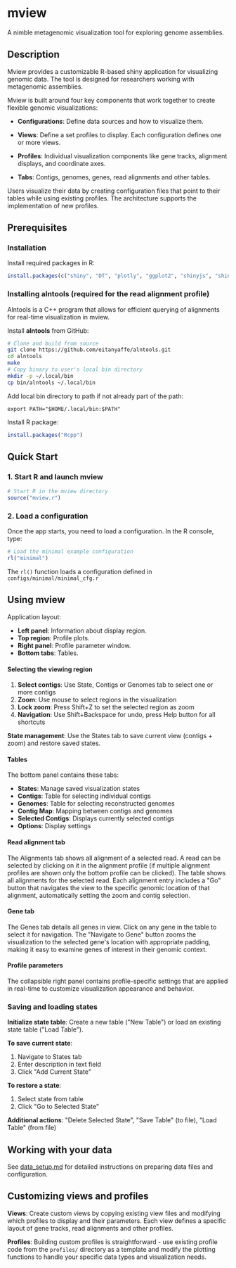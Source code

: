 # mview

A nimble metagenomic visualization tool for exploring genome assemblies.

## Description

Mview provides a customizable R-based shiny application for visualizing genomic data. The tool is designed for researchers working with metagenomic assemblies.

Mview is built around four key components that work together to create flexible genomic visualizations:

- **Configurations**: Define data sources and how to visualize them.

- **Views**: Define a set profiles to display. Each configuration defines one or more views. 

- **Profiles**: Individual visualization components like gene tracks, alignment displays, and coordinate axes.

- **Tabs**: Contigs, genomes, genes, read alignments and other tables.

Users visualize their data by creating configuration files that point to their tables while using existing profiles. The architecture supports the implementation of new profiles.

## Prerequisites

### Installation

Install required packages in R:

```r
install.packages(c("shiny", "DT", "plotly", "ggplot2", "shinyjs", "shinyjqui"))
```

### Installing alntools (required for the read alignment profile)

Alntools is a C++ program that allows for efficient querying of alignments for real-time visualization in mview.

Install **alntools** from GitHub:

```bash
# Clone and build from source
git clone https://github.com/eitanyaffe/alntools.git
cd alntools
make
# Copy binary to user's local bin directory
mkdir -p ~/.local/bin
cp bin/alntools ~/.local/bin
```

Add local bin directory to path if not already part of the path:
```
export PATH="$HOME/.local/bin:$PATH"
```

Install R package:
```r
install.packages("Rcpp")
```

## Quick Start

### 1. Start R and launch mview

```r
# Start R in the mview directory
source("mview.r")
```

### 2. Load a configuration

Once the app starts, you need to load a configuration. In the R console, type:

```r
# Load the minimal example configuration
rl("minimal")
```

The `rl()` function loads a configuration defined in `configs/minimal/minimal_cfg.r`

## Using mview

Application layout:

- **Left panel**: Information about display region.
- **Top region**: Profile plots.
- **Right panel**: Profile parameter window.
- **Bottom tabs**: Tables.

#### Selecting the viewing region

1. **Select contigs**: Use State, Contigs or Genomes tab to select one or more contigs
2. **Zoom**: Use mouse to select regions in the visualization
3. **Lock zoom**: Press Shift+Z to set the selected region as zoom
4. **Navigation**: Use Shift+Backspace for undo, press Help button for all shortcuts

**State management**: Use the States tab to save current view (contigs + zoom) and restore saved states.

#### Tables

The bottom panel contains these tabs:
- **States**: Manage saved visualization states 
- **Contigs**: Table for selecting individual contigs
- **Genomes**: Table for selecting reconstructed genomes
- **Contig Map**: Mapping between contigs and genomes
- **Selected Contigs**: Displays currently selected contigs
- **Options**: Display settings

#### Read alignment tab

The Alignments tab shows all alignment of a selected read. A read can be selected by clicking on it in the alignment profile (if multiple alignment profiles are shown only the bottom profile can be clicked). The table shows all alignments for the selected read. Each alignment entry includes a "Go" button that navigates the view to the specific genomic location of that alignment, automatically setting the zoom and contig selection.

#### Gene tab

The Genes tab details all genes in view. Click on any gene in the table to select it for navigation. The "Navigate to Gene" button zooms the visualization to the selected gene's location with appropriate padding, making it easy to examine genes of interest in their genomic context.

#### Profile parameters
The collapsible right panel contains profile-specific settings that are applied in real-time to customize visualization appearance and behavior.

### Saving and loading states

**Initialize state table**: Create a new table ("New Table") or load an existing state table ("Load Table").

**To save current state**:
1. Navigate to States tab
2. Enter description in text field  
3. Click "Add Current State"

**To restore a state**:
1. Select state from table
2. Click "Go to Selected State"

**Additional actions**: "Delete Selected State", "Save Table" (to file), "Load Table" (from file)

## Working with your data

See [data_setup.md](docs/data_setup.md) for detailed instructions on preparing data files and configuration.

## Customizing views and profiles

**Views**: Create custom views by copying existing view files and modifying which profiles to display and their parameters. Each view defines a specific layout of gene tracks, read alignments and other profiles.

**Profiles**: Building custom profiles is straightforward - use existing profile code from the `profiles/` directory as a template and modify the plotting functions to handle your specific data types and visualization needs.
